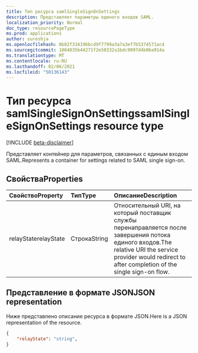 ```yaml
---
title: Тип ресурса samlSingleSignOnSettings
description: Представляет параметры единого входов SAML.
localization_priority: Normal
doc_type: resourcePageType
ms.prod: applications
author: sureshja
ms.openlocfilehash: 0b82f334196bcd9f7799a3a7a3ef7b5374571ac4
ms.sourcegitcommit: 1004835b44271f2e50332a1bdc9097d4b06a914a
ms.translationtype: MT
ms.contentlocale: ru-RU
ms.lasthandoff: 02/06/2021
ms.locfileid: "50136143"
---
```

# <a name="samlsinglesignonsettings-resource-type"></a><span data-ttu-id="742a1-103">Тип ресурса samlSingleSignOnSettings</span><span class="sxs-lookup"><span data-stu-id="742a1-103">samlSingleSignOnSettings resource type</span></span>

[!INCLUDE [beta-disclaimer](../../includes/beta-disclaimer.md)]

<span data-ttu-id="742a1-104">Представляет контейнер для параметров, связанных с единым входом SAML.</span><span class="sxs-lookup"><span data-stu-id="742a1-104">Represents a container for settings related to SAML single sign-on.</span></span>

## <a name="properties"></a><span data-ttu-id="742a1-105">Свойства</span><span class="sxs-lookup"><span data-stu-id="742a1-105">Properties</span></span>

| <span data-ttu-id="742a1-106">Свойство</span><span class="sxs-lookup"><span data-stu-id="742a1-106">Property</span></span> | <span data-ttu-id="742a1-107">Тип</span><span class="sxs-lookup"><span data-stu-id="742a1-107">Type</span></span> | <span data-ttu-id="742a1-108">Описание</span><span class="sxs-lookup"><span data-stu-id="742a1-108">Description</span></span> |
|:---------------|:--------|:----------|
|<span data-ttu-id="742a1-109">relayState</span><span class="sxs-lookup"><span data-stu-id="742a1-109">relayState</span></span>|<span data-ttu-id="742a1-110">Строка</span><span class="sxs-lookup"><span data-stu-id="742a1-110">String</span></span>| <span data-ttu-id="742a1-111">Относительный URI, на который поставщик службы перенаправляется после завершения потока единого входов.</span><span class="sxs-lookup"><span data-stu-id="742a1-111">The relative URI the service provider would redirect to after completion of the single sign-on flow.</span></span> |


## <a name="json-representation"></a><span data-ttu-id="742a1-112">Представление в формате JSON</span><span class="sxs-lookup"><span data-stu-id="742a1-112">JSON representation</span></span>
<span data-ttu-id="742a1-113">Ниже представлено описание ресурса в формате JSON.</span><span class="sxs-lookup"><span data-stu-id="742a1-113">Here is a JSON representation of the resource.</span></span>

<!-- {
  "blockType": "resource",
  "optionalProperties": [

  ],
  "@odata.type": "microsoft.graph.samlSingleSignOnSettings"
}-->

```json
{
    "relayState": "string",
}
```


<!-- uuid: 8fcb5dbc-d5aa-4681-8e31-b001d5168d79
2015-10-25 14:57:30 UTC -->
<!--
{
  "type": "#page.annotation",
  "description": "samlSingleSignOnSettings resource",
  "keywords": "",
  "section": "documentation",
  "tocPath": "",
  "suppressions": []
}
-->


